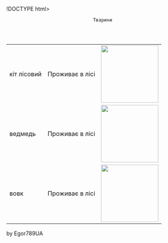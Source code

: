 !DOCTYPE html>
<html lang="en">
<head>
    <meta charset="UTF-8">
    <meta name="viewport" content="width=device-width, initial-scale=1.0">
</head>
<body>
<header>

    Тварини
</header>
<main><table>
<tr><td>кіт лісовий</td><td>Проживає в лісі</td><td><img src="https://encrypted-tbn2.gstatic.com/images?q=tbn:ANd9GcRz29hlU86jWPSPVE4ttZ7JKDtxZLiyRdHETCa8nFzOZPUvYZFmw83wbZJtTytGPWPnY7gOHHF4dtZ2fXcak7DL1y5R6on-956jc3pxnAA" alt="" width="150"></td></tr>
<tr><td>ведмедь</td><td>Проживає в лісі</td><td><img src="https://encrypted-tbn3.gstatic.com/images?q=tbn:ANd9GcRC4MGTa_ICfQ_7XNVOcCL00lRLxYu6CX7V8hxcwNSWg1-KsXW1EaEIxvTq_yW6k29q0fujaIPp60Va3TKban9-eF8LeVlMEKfbm4Wfn8nZ" alt="" width="150"></td></tr  width="150"></td></tr>
<tr><td>вовк</td><td>Проживає в лісі</td><td><img src="https://encrypted-tbn0.gstatic.com/images?q=tbn:ANd9GcRgqEDPC8Gpq-u-bkyz4FE1TYqnJC3ecbed08GJG3WGQ70TZnnPpaqEMR0GqAT9IYtsW6Ic1TVpbf50ehGdaro-seJimUQ_T9JIJ1RChB1j" alt="" width="150"></td></tr>
</table></main><footer>by Egor789UA</footer>
</body>
</html>
